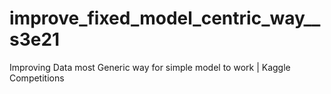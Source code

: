 # improve_fixed_model_centric_way__s3e21
Improving Data most Generic way for simple model to work | Kaggle Competitions
